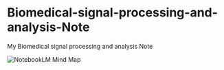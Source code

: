 # Biomedical-signal-processing-and-analysis-Note
My Biomedical signal processing and analysis Note

![NotebookLM Mind Map](https://github.com/user-attachments/assets/12e8da35-8336-48df-af40-b9225ae1fa24)

